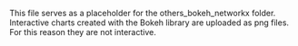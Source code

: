 This file serves as a placeholder for the others_bokeh_networkx folder.    
Interactive charts created with the Bokeh library are uploaded as png files. For this reason they are not interactive.

